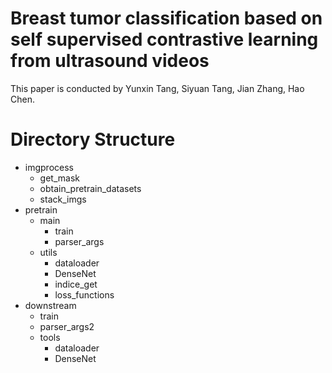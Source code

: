 # Breast tumor classification based on self supervised contrastive learning from ultrasound videos

This paper is conducted by Yunxin Tang, Siyuan Tang, Jian Zhang, Hao Chen.<br>

# Directory Structure
* imgprocess
  * get_mask
  * obtain_pretrain_datasets
  * stack_imgs
* pretrain
  * main
    * train
    * parser_args
  * utils
    * dataloader
    * DenseNet
    * indice_get
    * loss_functions
* downstream
  * train
  * parser_args2
  * tools
    * dataloader
    * DenseNet
 



